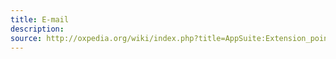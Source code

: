 ```yaml
---
title: E-mail
description:  
source: http://oxpedia.org/wiki/index.php?title=AppSuite:Extension_points_for_email
---
```

